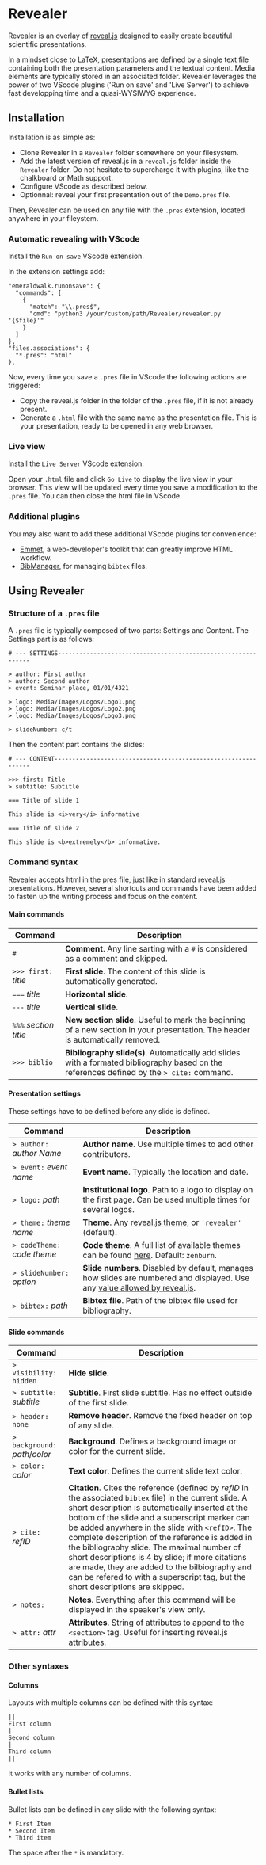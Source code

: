 # Revealer

Revealer is an overlay of [reveal.js](https://revealjs.com/) designed to easily create beautiful scientific presentations.

In a mindset close to LaTeX, presentations are defined by a single text file containing both the presentation parameters and the textual content. Media elements are typically stored in an associated folder. Revealer leverages the power of two VScode plugins ('Run on save' and 'Live Server') to achieve fast developping time and a quasi-WYSIWYG experience.

## Installation

Installation is as simple as:
* Clone Revealer in a `Revealer` folder somewhere on your filesystem.
* Add the latest version of reveal.js in a `reveal.js` folder inside the `Revealer` folder. Do not hesitate to supercharge it with plugins, like the chalkboard or Math support.
* Configure VScode as described below.
* Optionnal: reveal your first presentation out of the `Demo.pres` file.

Then, Revealer can be used on any file with the `.pres` extension, located anywhere in your fileystem.

### Automatic revealing with VScode

Install the `Run on save` VScode extension.

In the extension settings add: 
```
"emeraldwalk.runonsave": {
  "commands": [
    {
      "match": "\\.pres$",
      "cmd": "python3 /your/custom/path/Revealer/revealer.py '{$file}'"
    }
  ]
},
"files.associations": {
  "*.pres": "html"
},
```

Now, every time you save a `.pres` file in VScode the following actions are triggered:

* Copy the reveal.js folder in the folder of the `.pres` file, if it is not already present.
* Generate a `.html` file with the same name as the presentation file. This is your presentation, ready to be opened in any web browser.

### Live view

Install the `Live Server` VScode extension.

Open your `.html` file and click `Go Live` to display the live view in your browser. This view will be updated every time you save a modification to the `.pres` file. You can then close the html file in VScode.

### Additional plugins

You may also want to add these additional VScode plugins for convenience:

* [Emmet](https://docs.emmet.io/), a web-developer's toolkit that can greatly improve HTML workflow.
* [BibManager](https://github.com/twday/vscode-bibmanager), for managing `bibtex` files.


## Using Revealer

### Structure of a  `.pres` file

A `.pres` file is typically composed of two parts: Settings and Content. The Settings part is as follows:

```
# --- SETTINGS--------------------------------------------------------------

> author: First author
> author: Second author
> event: Seminar place, 01/01/4321

> logo: Media/Images/Logos/Logo1.png
> logo: Media/Images/Logos/Logo2.png
> logo: Media/Images/Logos/Logo3.png

> slideNumber: c/t
```

Then the content part contains the slides:

```
# --- CONTENT---------------------------------------------------------------

>>> first: Title
> subtitle: Subtitle

=== Title of slide 1

This slide is <i>very</i> informative

=== Title of slide 2

This slide is <b>extremely</b> informative.
```

### Command syntax

Revealer accepts html in the pres file, just like in standard reveal.js presentations. However, several shortcuts and commands have been added to fasten up the writing process and focus on the content.

#### Main commands

| Command | Description |
| --- | --- |
| `#` | **Comment**. Any line sarting with a `#` is considered as a comment and skipped.  |
| `>>> first:` *title* | **First slide**. The content of this slide is automatically generated. |
| `===` *title* | **Horizontal slide**. |
| `---` *title* | **Vertical slide**. |
| `%%%` *section title* | **New section slide**. Useful to mark the beginning of a new section in your presentation. The header is automatically removed. |
| `>>> biblio` | **Bibliography slide(s)**. Automatically add slides with a formated bibliography based on the references defined by the `> cite:` command. |

#### Presentation settings

These settings have to be defined before any slide is defined.

| Command | Description |
| --- | --- |
| `> author:` *author Name*| **Author name**. Use multiple times to add other contributors. |
| `> event:` *event name* | **Event name**. Typically the location and date. |
| `> logo:` *path* | **Institutional logo**. Path to a logo to display on the first page. Can be used multiple times for several logos. |
| `> theme:` *theme name* | **Theme**. Any [reveal.js theme](https://revealjs.com/themes/), or `'revealer'` (default). |
| `> codeTheme:` *code theme* | **Code theme**. A full list of available themes can be found [here](https://highlightjs.org/static/demo/). Default: `zenburn`. |
| `> slideNumber:` *option* | **Slide numbers**. Disabled by default, manages how slides are numbered and displayed. Use any [value allowed by reveal.js](https://revealjs.com/slide-numbers/). |
| `> bibtex:` *path* | **Bibtex file**. Path of the bibtex file used for bibliography. |

#### Slide commands

| Command | Description |
| --- | --- |
| `> visibility: hidden` | **Hide slide**. |
| `> subtitle:` *subtitle* | **Subtitle**. First slide subtitle. Has no effect outside of the first slide. |
| `> header: none` | **Remove header**. Remove the fixed header on top of any slide. |
| `> background: ` *path*/*color* | **Background**. Defines a background image or color for the current slide. |
| `> color: ` *color* | **Text color**. Defines the current slide text color. |
| `> cite: ` *refID* | **Citation**. Cites the reference (defined by *refID* in the associated `bibtex` file) in the current slide. A short description is automatically inserted at the bottom of the slide and a superscript marker can be added anywhere in the slide with `<refID>`. The complete description of the reference is added in the bibliography slide. The maximal number of short descriptions is 4 by slide; if more citations are made, they are added to the bilbiography and can be refered to with a superscript tag, but the short descriptions are skipped. |
| `> notes:` | **Notes**. Everything after this command will be displayed in the speaker's view only. |
| `> attr:` *attr* | **Attributes**. String of attributes to append to the `<section>` tag. Useful for inserting reveal.js attributes. |

### Other syntaxes

#### Columns

Layouts with multiple columns can be defined with this syntax:

```
||
First column
|
Second column
|
Third column
||
```

It works with any number of columns.

#### Bullet lists

Bullet lists can be defined in any slide with the following syntax:

```
* First Item 
* Second Item
* Third item
```

The space after the `*` is mandatory.